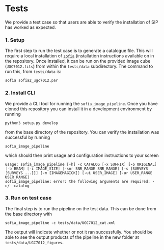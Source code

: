 # Tests

We provide a test case so that users are able to verify the installation of SIP has worked as expected.

### 1. Setup

The first step to run the test case is to generate a catalogue file. This will require a local installation of [`sofia`](https://github.com/SoFiA-Admin/SoFiA-2) (installation instructions available on in the repository. Once installed, it can be run on the provided image cube (`UGC7012.fits`) from within the `tests/data` subdirectory. The command to run this, from `tests/data` is:

```
sofia sofia2_ugc7012.par
```

### 2. Install CLI

We provide a CLI tool for running the `sofia_image_pipeline`. Once you have cloned this repository you can install it in a development environment by running

```
python3 setup.py develop
```

from the base directory of the repository. You can verify the installation was successful by running

```
sofia_image_pipeline
```

which should then print usage and configuration instructions to your screen

```
usage: sofia_image_pipeline [-h] -c CATALOG [-x SUFFIX] [-o ORIGINAL] [-b BEAM] [-i IMAGE_SIZE] [-snr SNR_RANGE SNR_RANGE] [-s [SURVEYS [SURVEYS ...]]] [-m [IMAGEMAGICK]] [-ui USER_IMAGE] [-ur USER_RANGE USER_RANGE]
sofia_image_pipeline: error: the following arguments are required: -c/--catalog
```

### 3. Run on test case

The final step is to run the pipeline on the test data. This can be done from the base directory with

```
sofia_image_pipeline -c tests/data/UGC7012_cat.xml
```

The output will indicate whether or not it ran successfully. You should be able to see the output products of the pipeline in the new folder at `tests/data/UGC7012_figures`.
